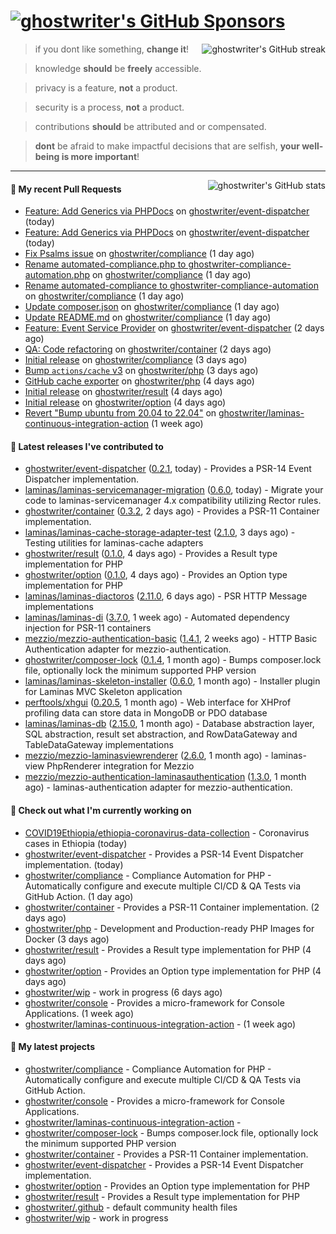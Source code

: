 # [![ghostwriter's GitHub Sponsors](https://img.shields.io/github/sponsors/ghostwriter?label=Sponsors&style=flat-square&logo=GitHub%20Sponsors)](https://github.com/sponsors/ghostwriter)

<img alt="ghostwriter's GitHub streak" align="right" src="https://github-readme-streak-stats.herokuapp.com/?user=ghostwriter">

> if you dont like something, **change it**!

> knowledge **should** be **freely** accessible.

> privacy is a feature, **not** a product.

> security is a process, **not** a product.

> contributions **should** be attributed and or compensated.

> **dont** be afraid to make impactful decisions that are selfish, **your well-being is more important**!

---

<img alt="ghostwriter's GitHub stats" align="right" src="https://github-readme-stats.vercel.app/api?username=ghostwriter&show_icons=true&count_private=true&hide_title=true&hide_rank=true&icon_color=333">

#### 🔨 My recent Pull Requests

- [Feature: Add Generics via PHPDocs](https://github.com/ghostwriter/event-dispatcher/pull/3) on [ghostwriter/event-dispatcher](https://github.com/ghostwriter/event-dispatcher) (today)
- [Feature: Add Generics via PHPDocs](https://github.com/ghostwriter/event-dispatcher/pull/2) on [ghostwriter/event-dispatcher](https://github.com/ghostwriter/event-dispatcher) (today)
- [Fix Psalms issue](https://github.com/ghostwriter/compliance/pull/6) on [ghostwriter/compliance](https://github.com/ghostwriter/compliance) (1 day ago)
- [Rename automated-compliance.php to ghostwriter-compliance-automation.php](https://github.com/ghostwriter/compliance/pull/5) on [ghostwriter/compliance](https://github.com/ghostwriter/compliance) (1 day ago)
- [Rename automated-compliance to ghostwriter-compliance-automation](https://github.com/ghostwriter/compliance/pull/4) on [ghostwriter/compliance](https://github.com/ghostwriter/compliance) (1 day ago)
- [Update composer.json](https://github.com/ghostwriter/compliance/pull/3) on [ghostwriter/compliance](https://github.com/ghostwriter/compliance) (1 day ago)
- [Update README.md](https://github.com/ghostwriter/compliance/pull/2) on [ghostwriter/compliance](https://github.com/ghostwriter/compliance) (1 day ago)
- [Feature: Event Service Provider](https://github.com/ghostwriter/event-dispatcher/pull/1) on [ghostwriter/event-dispatcher](https://github.com/ghostwriter/event-dispatcher) (2 days ago)
- [QA: Code refactoring](https://github.com/ghostwriter/container/pull/6) on [ghostwriter/container](https://github.com/ghostwriter/container) (2 days ago)
- [Initial release](https://github.com/ghostwriter/compliance/pull/1) on [ghostwriter/compliance](https://github.com/ghostwriter/compliance) (3 days ago)
- [Bump `actions/cache` v3](https://github.com/ghostwriter/php/pull/58) on [ghostwriter/php](https://github.com/ghostwriter/php) (3 days ago)
- [GitHub cache exporter](https://github.com/ghostwriter/php/pull/56) on [ghostwriter/php](https://github.com/ghostwriter/php) (4 days ago)
- [Initial release](https://github.com/ghostwriter/result/pull/1) on [ghostwriter/result](https://github.com/ghostwriter/result) (4 days ago)
- [Initial release](https://github.com/ghostwriter/option/pull/1) on [ghostwriter/option](https://github.com/ghostwriter/option) (4 days ago)
- [Revert &#34;Bump ubuntu from 20.04 to 22.04&#34;](https://github.com/ghostwriter/laminas-continuous-integration-action/pull/4) on [ghostwriter/laminas-continuous-integration-action](https://github.com/ghostwriter/laminas-continuous-integration-action) (1 week ago)

#### 🔭 Latest releases I've contributed to

- [ghostwriter/event-dispatcher](https://github.com/ghostwriter/event-dispatcher) ([0.2.1](https://github.com/ghostwriter/event-dispatcher/releases/tag/0.2.1), today) - Provides a PSR-14 Event Dispatcher implementation.
- [laminas/laminas-servicemanager-migration](https://github.com/laminas/laminas-servicemanager-migration) ([0.6.0](https://github.com/laminas/laminas-servicemanager-migration/releases/tag/0.6.0), today) - Migrate your code to laminas-servicemanager 4.x compatibility utilizing Rector rules.
- [ghostwriter/container](https://github.com/ghostwriter/container) ([0.3.2](https://github.com/ghostwriter/container/releases/tag/0.3.2), 2 days ago) - Provides a PSR-11 Container implementation.
- [laminas/laminas-cache-storage-adapter-test](https://github.com/laminas/laminas-cache-storage-adapter-test) ([2.1.0](https://github.com/laminas/laminas-cache-storage-adapter-test/releases/tag/2.1.0), 3 days ago) - Testing utilities for laminas-cache adapters
- [ghostwriter/result](https://github.com/ghostwriter/result) ([0.1.0](https://github.com/ghostwriter/result/releases/tag/0.1.0), 4 days ago) - Provides a Result type implementation for PHP
- [ghostwriter/option](https://github.com/ghostwriter/option) ([0.1.0](https://github.com/ghostwriter/option/releases/tag/0.1.0), 4 days ago) - Provides an Option type implementation for PHP
- [laminas/laminas-diactoros](https://github.com/laminas/laminas-diactoros) ([2.11.0](https://github.com/laminas/laminas-diactoros/releases/tag/2.11.0), 6 days ago) - PSR HTTP Message implementations
- [laminas/laminas-di](https://github.com/laminas/laminas-di) ([3.7.0](https://github.com/laminas/laminas-di/releases/tag/3.7.0), 1 week ago) - Automated dependency injection for PSR-11 containers
- [mezzio/mezzio-authentication-basic](https://github.com/mezzio/mezzio-authentication-basic) ([1.4.1](https://github.com/mezzio/mezzio-authentication-basic/releases/tag/1.4.1), 2 weeks ago) - HTTP Basic Authentication adapter for mezzio-authentication.
- [ghostwriter/composer-lock](https://github.com/ghostwriter/composer-lock) ([0.1.4](https://github.com/ghostwriter/composer-lock/releases/tag/0.1.4), 1 month ago) - Bumps composer.lock file, optionally lock the minimum supported PHP version
- [laminas/laminas-skeleton-installer](https://github.com/laminas/laminas-skeleton-installer) ([0.6.0](https://github.com/laminas/laminas-skeleton-installer/releases/tag/0.6.0), 1 month ago) - Installer plugin for Laminas MVC Skeleton application
- [perftools/xhgui](https://github.com/perftools/xhgui) ([0.20.5](https://github.com/perftools/xhgui/releases/tag/0.20.5), 1 month ago) - Web interface for XHProf profiling data can store data in MongoDB or PDO database
- [laminas/laminas-db](https://github.com/laminas/laminas-db) ([2.15.0](https://github.com/laminas/laminas-db/releases/tag/2.15.0), 1 month ago) - Database abstraction layer, SQL abstraction, result set abstraction, and RowDataGateway and TableDataGateway implementations
- [mezzio/mezzio-laminasviewrenderer](https://github.com/mezzio/mezzio-laminasviewrenderer) ([2.6.0](https://github.com/mezzio/mezzio-laminasviewrenderer/releases/tag/2.6.0), 1 month ago) - laminas-view PhpRenderer integration for Mezzio
- [mezzio/mezzio-authentication-laminasauthentication](https://github.com/mezzio/mezzio-authentication-laminasauthentication) ([1.3.0](https://github.com/mezzio/mezzio-authentication-laminasauthentication/releases/tag/1.3.0), 1 month ago) - laminas-authentication adapter for mezzio-authentication.

#### 👷 Check out what I'm currently working on

- [COVID19Ethiopia/ethiopia-coronavirus-data-collection](https://github.com/COVID19Ethiopia/ethiopia-coronavirus-data-collection) - Coronavirus cases in Ethiopia (today)
- [ghostwriter/event-dispatcher](https://github.com/ghostwriter/event-dispatcher) - Provides a PSR-14 Event Dispatcher implementation. (today)
- [ghostwriter/compliance](https://github.com/ghostwriter/compliance) - Compliance Automation for PHP - Automatically configure and execute multiple CI/CD &amp; QA Tests via GitHub Action. (1 day ago)
- [ghostwriter/container](https://github.com/ghostwriter/container) - Provides a PSR-11 Container implementation. (2 days ago)
- [ghostwriter/php](https://github.com/ghostwriter/php) - Development and Production-ready PHP Images for Docker (3 days ago)
- [ghostwriter/result](https://github.com/ghostwriter/result) - Provides a Result type implementation for PHP (4 days ago)
- [ghostwriter/option](https://github.com/ghostwriter/option) - Provides an Option type implementation for PHP (4 days ago)
- [ghostwriter/wip](https://github.com/ghostwriter/wip) - work in progress (6 days ago)
- [ghostwriter/console](https://github.com/ghostwriter/console) - Provides a micro-framework for Console Applications. (1 week ago)
- [ghostwriter/laminas-continuous-integration-action](https://github.com/ghostwriter/laminas-continuous-integration-action) -  (1 week ago)

#### 🌱 My latest projects

- [ghostwriter/compliance](https://github.com/ghostwriter/compliance) - Compliance Automation for PHP - Automatically configure and execute multiple CI/CD &amp; QA Tests via GitHub Action.
- [ghostwriter/console](https://github.com/ghostwriter/console) - Provides a micro-framework for Console Applications.
- [ghostwriter/laminas-continuous-integration-action](https://github.com/ghostwriter/laminas-continuous-integration-action) - 
- [ghostwriter/composer-lock](https://github.com/ghostwriter/composer-lock) - Bumps composer.lock file, optionally lock the minimum supported PHP version
- [ghostwriter/container](https://github.com/ghostwriter/container) - Provides a PSR-11 Container implementation.
- [ghostwriter/event-dispatcher](https://github.com/ghostwriter/event-dispatcher) - Provides a PSR-14 Event Dispatcher implementation.
- [ghostwriter/option](https://github.com/ghostwriter/option) - Provides an Option type implementation for PHP
- [ghostwriter/result](https://github.com/ghostwriter/result) - Provides a Result type implementation for PHP
- [ghostwriter/.github](https://github.com/ghostwriter/.github) - default community health files
- [ghostwriter/wip](https://github.com/ghostwriter/wip) - work in progress

